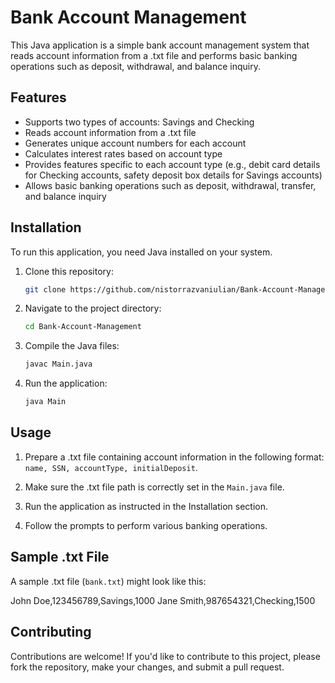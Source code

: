 # Bank Account Management

This Java application is a simple bank account management system that reads account information from a .txt file and performs basic banking operations such as deposit, withdrawal, and balance inquiry.

## Features

- Supports two types of accounts: Savings and Checking
- Reads account information from a .txt file
- Generates unique account numbers for each account
- Calculates interest rates based on account type
- Provides features specific to each account type (e.g., debit card details for Checking accounts, safety deposit box details for Savings accounts)
- Allows basic banking operations such as deposit, withdrawal, transfer, and balance inquiry

## Installation

To run this application, you need Java installed on your system.

1. Clone this repository:
   ```bash
   git clone https://github.com/nistorrazvaniulian/Bank-Account-Management.git

2. Navigate to the project directory:
    ```bash
    cd Bank-Account-Management

3. Compile the Java files:
   ```bash
   javac Main.java

4. Run the application:
   ```bash
   java Main

## Usage

1. Prepare a .txt file containing account information in the following format: `name, SSN, accountType, initialDeposit`.

2. Make sure the .txt file path is correctly set in the `Main.java` file.

3. Run the application as instructed in the Installation section.

4. Follow the prompts to perform various banking operations.

## Sample .txt File

A sample .txt file (`bank.txt`) might look like this:

John Doe,123456789,Savings,1000
Jane Smith,987654321,Checking,1500

## Contributing

Contributions are welcome! If you'd like to contribute to this project, please fork the repository, make your changes, and submit a pull request.



